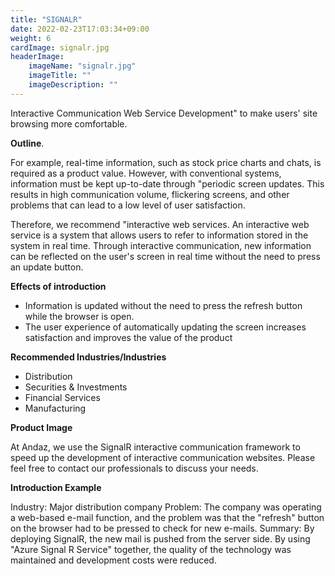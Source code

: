 ```yaml
---
title: "SIGNALR"
date: 2022-02-23T17:03:34+09:00
weight: 6
cardImage: signalr.jpg
headerImage:
    imageName: "signalr.jpg"
    imageTitle: ""
    imageDescription: ""
---
```


Interactive Communication Web Service Development" to make users' site browsing more comfortable.

**Outline**.

For example, real-time information, such as stock price charts and chats, is required as a product value. However, with conventional systems, information must be kept up-to-date through "periodic screen updates. This results in high communication volume, flickering screens, and other problems that can lead to a low level of user satisfaction.

Therefore, we recommend "interactive web services. An interactive web service is a system that allows users to refer to information stored in the system in real time. Through interactive communication, new information can be reflected on the user's screen in real time without the need to press an update button.

**Effects of introduction**

- Information is updated without the need to press the refresh button while the browser is open.
- The user experience of automatically updating the screen increases satisfaction and improves the value of the product

**Recommended Industries/Industries**

- Distribution
- Securities & Investments
- Financial Services
- Manufacturing

**Product Image**

At Andaz, we use the SignalR interactive communication framework to speed up the development of interactive communication websites. Please feel free to contact our professionals to discuss your needs.

**Introduction Example**

Industry: Major distribution company Problem: The company was operating a web-based e-mail function, and the problem was that the "refresh" button on the browser had to be pressed to check for new e-mails.
Summary: By deploying SignalR, the new mail is pushed from the server side. By using "Azure Signal R Service" together, the quality of the technology was maintained and development costs were reduced.